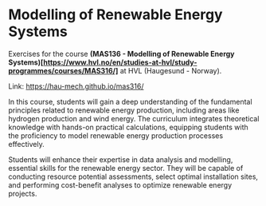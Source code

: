 # Modelling of Renewable Energy Systems

Exercises for the course **(MAS136 - Modelling of Renewable Energy Systems)[https://www.hvl.no/en/studies-at-hvl/study-programmes/courses/MAS316/]** at HVL (Haugesund - Norway).  

Link: https://hau-mech.github.io/mas316/

In this course, students will gain a deep understanding of the fundamental principles related to renewable energy production, including areas like hydrogen production and wind energy. The curriculum integrates theoretical knowledge with hands-on practical calculations, equipping students with the proficiency to model renewable energy production processes effectively.

Students will enhance their expertise in data analysis and modelling, essential skills for the renewable energy sector. They will be capable of conducting resource potential assessments, select optimal installation sites, and performing cost-benefit analyses to optimize renewable energy projects.
